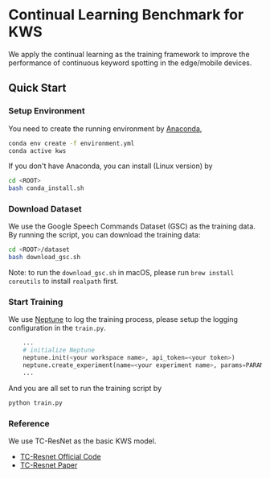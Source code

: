 # Continual Learning Benchmark for KWS

We apply the continual learning as the training framework to improve the performance of continuous keyword spotting in the edge/mobile devices.

## Quick Start

### Setup Environment

You need to create the running environment by [Anaconda](https://www.anaconda.com/),

```bash
conda env create -f environment.yml
conda active kws
```

If you don't have Anaconda, you can install (Linux version) by

```bash
cd <ROOT>
bash conda_install.sh
```

### Download Dataset

We use the Google Speech Commands Dataset (GSC) as the training data. By running the script, you can download the training data:

```bash
cd <ROOT>/dataset
bash download_gsc.sh
```

Note: to run the `download_gsc.sh` in macOS, please run `brew install coreutils` to install `realpath` first.

### Start Training

We use [Neptune](https://app.neptune.ai/) to log the training process, please setup the logging configuration in the `train.py`.

```python
    ...
    # initialize Neptune
    neptune.init(<your workspace name>, api_token=<your token>)
    neptune.create_experiment(name=<your experiment name>, params=PARAMETERS)
    ...
```

And you are all set to run the training script by

```bash
python train.py
```

### Reference

We use TC-ResNet as the basic KWS model.

- [TC-Resnet Official Code](https://github.com/hyperconnect/TC-ResNet)
- [TC-Resnet Paper](https://arxiv.org/pdf/1904.03814.pdf)
